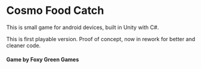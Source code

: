 #	**Cosmo Food Catch**

This is small game for android devices, built in Unity with C#.


This is first playable version. Proof of concept, now in rework for better and cleaner code.


####	**Game by Foxy Green Games**
